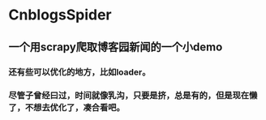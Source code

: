 # CnblogsSpider
## 一个用scrapy爬取博客园新闻的一个小demo
### 还有些可以优化的地方，比如loader。
### 尽管子曾经曰过，时间就像乳沟，只要是挤，总是有的，但是现在懒了，不想去优化了，凑合看吧。
